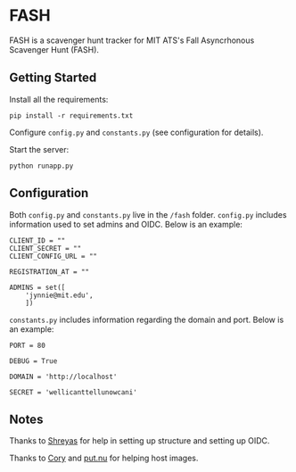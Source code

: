 # FASH
FASH is a scavenger hunt tracker for MIT ATS's Fall Asyncrhonous Scavenger Hunt (FASH).

## Getting Started
Install all the requirements:
```
pip install -r requirements.txt
```
Configure `config.py` and `constants.py` (see configuration for details).

Start the server:
```
python runapp.py
```

## Configuration
Both `config.py` and `constants.py` live in the `/fash` folder.
`config.py` includes information used to set admins and OIDC. Below is an example:
```
CLIENT_ID = ""
CLIENT_SECRET = ""
CLIENT_CONFIG_URL = ""

REGISTRATION_AT = ""

ADMINS = set([
    'jynnie@mit.edu',
    ])
```

`constants.py` includes information regarding the domain and port. Below is an example:
```
PORT = 80

DEBUG = True

DOMAIN = 'http://localhost'

SECRET = 'wellicanttellunowcani'
```

## Notes
Thanks to [Shreyas](http://github.com/revalo) for help in setting up structure and setting up OIDC.

Thanks to [Cory](http://github.com/cory2067) and [put.nu](http://put.nu) for helping host images.
